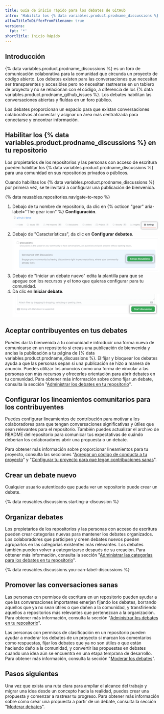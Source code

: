 ```yaml
---
title: Guía de inicio rápido para los debates de GitHub
intro: 'Habilita los {% data variables.product.prodname_discussions %} en un repositorio existente e inicia conversaciones con tu comunidad.'
allowTitleToDifferFromFilename: true
versions:
  fpt: '*'
shortTitle: Inicio Rápido
---
```



## Introducción

{% data variables.product.prodname_discussions %} es un foro de comunicación colaborativa para la comunidad que circunda un proyecto de código abierto. Los debates existen para las conversaciones que necesitan ser transparentes y accesibles pero no necesitan rastrearse en un tablero de proyecto y no se relacionan con el código, a diferencia de los {% data variables.product.prodname_github_issues %}. Los debates habilitan las conversaciones abiertas y fluídas en un foro público.

Los debates proporcionan un espacio para que existan conversaciones colaborativas al conectar y asignar un área más centralizada para conectarse y encontrar información.

## Habilitar los {% data variables.product.prodname_discussions %} en tu repositorio

Los propietarios de los repositorios y las personas con acceso de escritura pueden habilitar los {% data variables.product.prodname_discussions %} para una comunidad en sus repositorios privados o públicos.

Cuando habilitas los {% data variables.product.prodname_discussions %} por primera vez, se te invitará a configurar una publicación de bienvenida.

{% data reusables.repositories.navigate-to-repo %}
1. Debajo de tu nombre de repositorio, da clic en {% octicon "gear" aria-label="The gear icon" %} **Configuración**. ![Botón de configuración pública](/assets/images/help/discussions/public-repo-settings.png)
1. Debajo de "Características", da clic en **Configurar debates**. ![Configurar un botón de debate debajo de las "Características" para habilitar o inhabilitar los debates de GitHub en un repositorio](/assets/images/help/discussions/setup-discussions-button.png)
1. Debajo de "Iniciar un debate nuevo" edita la plantilla para que se apegue con los recursos y el tono que quieras configurar para tu comunidad.
1. Da clic en **Iniciar debate**. ![Botón de "Iniciar debate"](/assets/images/help/discussions/new-discussion-start-discussion-button.png)

## Aceptar contribuyentes en tus debates

Puedes dar la bienvenida a tu comunidad e introducir una forma nueva de comunicarse en un repositorio si creas una publicación de bienvenida y anclas la publicación a tu página de {% data variables.product.prodname_discussions %}. El fijar y bloquear los debates ayuda a que las personas sepan si una publicación se hizo a manera de anuncio. Puedes utilizar los anuncios como una forma de vincular a las personas con más recursos y ofrecerles orientación para abrir debates en tu comunidad. Para obtener más información sobre cómo fijar un debate, consulta la sección "[Administrar los debates en tu repositorio](/discussions/managing-discussions-for-your-community/managing-discussions-in-your-repository#pinning-a-discussion)".


## Configurar los lineamientos comunitarios para los contribuyentes

Puedes configurar lineamientos de contribución para motivar a los colaboradores para que tengan conversaciones significativas y útiles que sean relevantes para el repositorio. También puedes actualizar el archivo de README del repositorio para comunicar tus expectativas de cuándo deberían los colaboradores abrir una propuesta o un debate.

Para obtener más información sobre proporcionar lineamientos para tu proyecto, consulta las secciones "[Agregar un código de conducta a tu proyecto](/communities/setting-up-your-project-for-healthy-contributions/adding-a-code-of-conduct-to-your-project)" y "[Configurar tu proyecto para que tegan contribuciones sanas](/communities/setting-up-your-project-for-healthy-contributions)".

## Crear un debate nuevo

Cualquier usuario autenticado que pueda ver un repositorio puede crear un debate.

{% data reusables.discussions.starting-a-discussion %}

## Organizar debates

Los propietarios de los repositorios y las personas con acceso de escritura pueden crear categorías nuevas para mantener los debates organizados. Los colaboradores que participen y creen debates nuevos pueden agruparlos en las categorías existentes más relevantes. Los debates también pueden volver a categorizarse después de su creación. Para obtener más información, consulta la sección "[Administrar las categorías para los debates en tu repositorio](/discussions/managing-discussions-for-your-community/managing-categories-for-discussions-in-your-repository)".

{% data reusables.discussions.you-can-label-discussions %}

## Promover las conversaciones sanas

Las personas con permisos de escritura en un repositorio pueden ayudar a que las conversaciones importantes emerjan fijando los debates, borrando aquellos que ya no sean útiles o que dañen a la comunidad, y transfiriendo aquellos a repositorios más relevantes que pertenezcan a la organización. Para obtener más información, consulta la sección "[Administrar los debates en tu repositorio](/discussions/managing-discussions-for-your-community/managing-discussions-in-your-repository)".

Las personas con permisos de clasificación en un repositorio pueden ayudar a moderar los debates de un proyecto si marcan los comentarios como respuestas, fijar los debates que ya no son útiles o que están haciendo daño a la comunidad, y convertir las propuestas en debates cuando una idea aún se encuentra en una etapa temprana de desarrollo. Para obtener más información, consulta la sección "[Moderar los debates](/discussions/managing-discussions-for-your-community/moderating-discussions)".

## Pasos siguientes

Una vez que exista una ruta clara para ampliar el alcance del trabajo y migrar una idea desde un concepto hacia la realidad, puedes crear una propuesta y comenzar a rastrear tu progreso. Para obtener más información sobre cómo crear una propuesta a partir de un debate, consulta la sección "[Moderar debates](/discussions/managing-discussions-for-your-community/moderating-discussions)".
